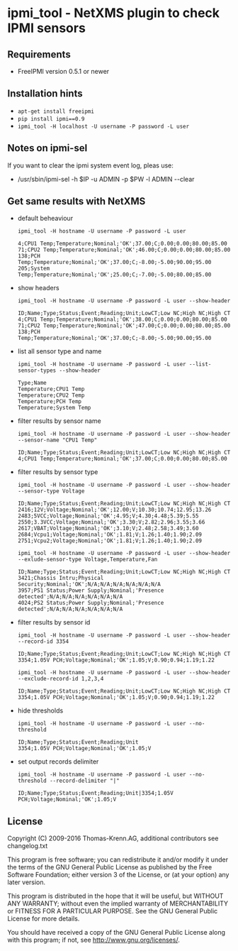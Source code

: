 # ipmi_tool - NetXMS plugin to check IPMI sensors

## Requirements
* FreeIPMI version 0.5.1 or newer

## Installation hints
* ```apt-get install freeipmi```
* ```pip install ipmi==0.9```
* ```ipmi_tool -H localhost -U username -P password -L user```

## Notes on ipmi-sel
If you want to clear the ipmi system event log, pleas use:
* /usr/sbin/ipmi-sel -h $IP -u ADMIN -p $PW -l ADMIN --clear

## Get same results with NetXMS
- default beheaviour

    ```
    ipmi_tool -H hostname -U username -P password -L user

    4;CPU1 Temp;Temperature;Nominal;'OK';37.00;C;0.00;0.00;80.00;85.00
    71;CPU2 Temp;Temperature;Nominal;'OK';46.00;C;0.00;0.00;80.00;85.00
    138;PCH Temp;Temperature;Nominal;'OK';37.00;C;-8.00;-5.00;90.00;95.00
    205;System Temp;Temperature;Nominal;'OK';25.00;C;-7.00;-5.00;80.00;85.00
    ```
- show headers

    ```
    ipmi_tool -H hostname -U username -P password -L user --show-header

    ID;Name;Type;Status;Event;Reading;Unit;LowCT;Low NC;High NC;High CT
    4;CPU1 Temp;Temperature;Nominal;'OK';38.00;C;0.00;0.00;80.00;85.00
    71;CPU2 Temp;Temperature;Nominal;'OK';47.00;C;0.00;0.00;80.00;85.00
    138;PCH Temp;Temperature;Nominal;'OK';37.00;C;-8.00;-5.00;90.00;95.00
    ```

- list all sensor type and name

    ```
    ipmi_tool -H hostname -U username -P password -L user --list-sensor-types --show-header

    Type;Name
    Temperature;CPU1 Temp
    Temperature;CPU2 Temp
    Temperature;PCH Temp
    Temperature;System Temp
    ```

- filter results by sensor name

    ```
    ipmi_tool -H hostname -U username -P password -L user --show-header --sensor-name "CPU1 Temp"

    ID;Name;Type;Status;Event;Reading;Unit;LowCT;Low NC;High NC;High CT
    4;CPU1 Temp;Temperature;Nominal;'OK';37.00;C;0.00;0.00;80.00;85.00
    ```

- filter results by sensor type

    ```
    ipmi_tool -H hostname -U username -P password -L user --show-header --sensor-type Voltage

    ID;Name;Type;Status;Event;Reading;Unit;LowCT;Low NC;High NC;High CT
    2416;12V;Voltage;Nominal;'OK';12.00;V;10.30;10.74;12.95;13.26
    2483;5VCC;Voltage;Nominal;'OK';4.95;V;4.30;4.48;5.39;5.55
    2550;3.3VCC;Voltage;Nominal;'OK';3.30;V;2.82;2.96;3.55;3.66
    2617;VBAT;Voltage;Nominal;'OK';3.10;V;2.48;2.58;3.49;3.60
    2684;Vcpu1;Voltage;Nominal;'OK';1.81;V;1.26;1.40;1.90;2.09
    2751;Vcpu2;Voltage;Nominal;'OK';1.81;V;1.26;1.40;1.90;2.09
    ```

    ```
    ipmi_tool -H hostname -U username -P password -L user --show-header --exlude-sensor-type Voltage,Temperature,Fan

    ID;Name;Type;Status;Event;Reading;Unit;LowCT;Low NC;High NC;High CT
    3421;Chassis Intru;Physical Security;Nominal;'OK';N/A;N/A;N/A;N/A;N/A;N/A
    3957;PS1 Status;Power Supply;Nominal;'Presence detected';N/A;N/A;N/A;N/A;N/A;N/A
    4024;PS2 Status;Power Supply;Nominal;'Presence detected';N/A;N/A;N/A;N/A;N/A;N/A
    ```

- filter results by sensor id

    ```
    ipmi_tool -H hostname -U username -P password -L user --show-header --record-id 3354

    ID;Name;Type;Status;Event;Reading;Unit;LowCT;Low NC;High NC;High CT
    3354;1.05V PCH;Voltage;Nominal;'OK';1.05;V;0.90;0.94;1.19;1.22
    ```

    ```
    ipmi_tool -H hostname -U username -P password -L user --show-header --exclude-record-id 1,2,3,4

    ID;Name;Type;Status;Event;Reading;Unit;LowCT;Low NC;High NC;High CT
    3354;1.05V PCH;Voltage;Nominal;'OK';1.05;V;0.90;0.94;1.19;1.22
    ```

- hide thresholds

    ```
    ipmi_tool -H hostname -U username -P password -L user --no-threshold

    ID;Name;Type;Status;Event;Reading;Unit
    3354;1.05V PCH;Voltage;Nominal;'OK';1.05;V
    ```

- set output records delimiter

    ```
    ipmi_tool -H hostname -U username -P password -L user --no-threshold --record-delimiter "|"

    ID;Name;Type;Status;Event;Reading;Unit|3354;1.05V PCH;Voltage;Nominal;'OK';1.05;V
    ```

## License
Copyright (C) 2009-2016 Thomas-Krenn.AG,
additional contributors see changelog.txt

This program is free software; you can redistribute it and/or modify it under
the terms of the GNU General Public License as published by the Free Software
Foundation; either version 3 of the License, or (at your option) any later
version.
 
This program is distributed in the hope that it will be useful, but WITHOUT
ANY WARRANTY; without even the implied warranty of MERCHANTABILITY or FITNESS
FOR A PARTICULAR PURPOSE. See the GNU General Public License for more
details.
 
You should have received a copy of the GNU General Public License along with
this program; if not, see <http://www.gnu.org/licenses/>.

